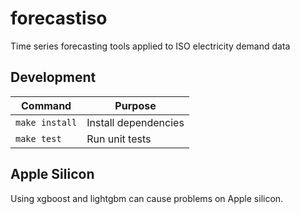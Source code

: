 # forecastiso

Time series forecasting tools applied to ISO electricity demand data

## Development

| Command        | Purpose              |
| -------------- | -------------------- |
| `make install` | Install dependencies |
| `make test`    | Run unit tests       |

## Apple Silicon

Using xgboost and lightgbm can cause problems on Apple silicon.
